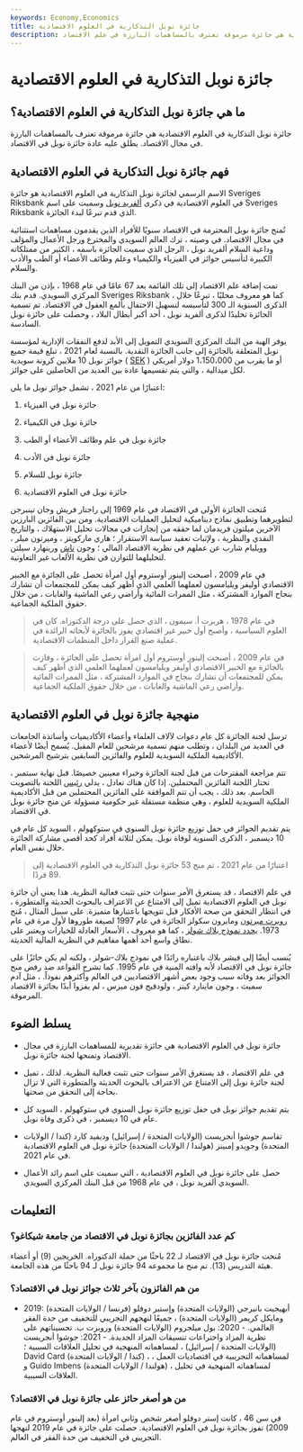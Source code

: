 ```yaml
---
keywords: Economy,Economics
title: جائزة نوبل التذكارية في العلوم الاقتصادية
description: جائزة نوبل التذكارية في العلوم الاقتصادية هي جائزة مرموقة تعترف بالمساهمات البارزة في علم الاقتصاد.
---
```


# جائزة نوبل التذكارية في العلوم الاقتصادية
## ما هي جائزة نوبل التذكارية في العلوم الاقتصادية؟

جائزة نوبل التذكارية في العلوم الاقتصادية هي جائزة مرموقة تعترف بالمساهمات البارزة في مجال الاقتصاد. يطلق عليه عادة جائزة نوبل في الاقتصاد.

## فهم جائزة نوبل التذكارية في العلوم الاقتصادية

الاسم الرسمي لجائزة نوبل التذكارية في العلوم الاقتصادية هو جائزة Sveriges Riksbank في العلوم الاقتصادية في ذكرى [ألفريد نوبل](/alfred-nobel) وسميت على اسم Sveriges Riksbank الذي قدم تبرعًا لبدء الجائزة.

تُمنح جائزة نوبل المحترمة في الاقتصاد سنويًا للأفراد الذين يقدمون مساهمات استثنائية في مجال الاقتصاد. في وصيته ، ترك العالم السويدي والمخترع ورجل الأعمال والمؤلف وداعية السلام ألفريد نوبل ، الرجل الذي سميت الجائزة باسمه ، الكثير من ممتلكاته الكبيرة لتأسيس جوائز في الفيزياء والكيمياء وعلم وظائف الأعضاء أو الطب والأدب والسلام.

تمت إضافة علم الاقتصاد إلى تلك القائمة بعد 67 عامًا في عام 1968 ، بإذن من البنك المركزي السويدي. قدم بنك Sveriges Riksbank ، كما هو معروف محليًا ، تبرعًا خلال الذكرى السنوية الـ 300 لتأسيسه لتسهيل الاحتفال بألمع العقول في الاقتصاد. تم تسمية الجائزة تخليدًا لذكرى ألفريد نوبل ، أحد أكبر أبطال البلاد ، وحصلت على جائزة نوبل السادسة.

يوفر الهبة من البنك المركزي السويدي التمويل إلى الأبد لدفع النفقات الإدارية لمؤسسة نوبل المتعلقة بالجائزة إلى جانب الجائزة النقدية. بالنسبة لعام 2021 ، تبلغ قيمة جميع جوائز نوبل 10 ملايين كرونة سويدية ( [SEK](/sek) ) أو ما يقرب من 1،150،000 دولار أمريكي لكل ميدالية ، والتي يتم تقسيمها عادة بين العديد من الحاصلين على جوائز.

اعتبارًا من عام 2021 ، تشمل جوائز نوبل ما يلي:

1. جائزة نوبل في الفيزياء

1. جائزة نوبل في الكيمياء

1. جائزة نوبل في علم وظائف الأعضاء أو الطب

1. جائزة نوبل في الأدب

1. جائزة نوبل للسلام

1. جائزة نوبل في العلوم الاقتصادية

مُنحت الجائزة الأولى في الاقتصاد في عام 1969 إلى راجنار فريش وجان تينبرجن لتطويرهما وتطبيق نماذج ديناميكية لتحليل العمليات الاقتصادية. ومن بين الفائزين البارزين الآخرين ميلتون فريدمان لما حققه من إنجازات في مجالات تحليل الاستهلاك ، والتاريخ النقدي والنظرية ، ولإثبات تعقيد سياسة الاستقرار ؛ هاري ماركويتز ، وميرتون ميلر ، وويليام شارب عن عملهم في نظرية الاقتصاد المالي ؛ وجون [ناش](/john-f-nash-jr) ورينهارد سيلتن لتحليلهما للتوازن في نظرية الألعاب غير التعاونية.

في عام 2009 ، أصبحت إلينور أوستروم أول امرأة تحصل على الجائزة مع الخبير الاقتصادي أوليفر ويليامسون لعملهما العلمي الذي أظهر كيف يمكن للمجتمعات أن تشارك بنجاح الموارد المشتركة ، مثل الممرات المائية وأراضي رعي الماشية والغابات ، من خلال حقوق الملكية الجماعية.

> في عام 1978 ، هربرت أ. سيمون ، الذي حصل على درجة الدكتوراه. كان في العلوم السياسية ، وأصبح أول خبير غير اقتصادي يفوز بالجائزة لأبحاثه الرائدة في عملية صنع القرار داخل المنظمات الاقتصادية.

> في عام 2009 ، أصبحت إلينور أوستروم أول امرأة تحصل على الجائزة ، وفازت بالجائزة مع الخبير الاقتصادي أوليفر ويليامسون لعملهما العلمي الذي أظهر كيف يمكن للمجتمعات أن تشارك بنجاح في الموارد المشتركة ، مثل الممرات المائية وأراضي رعي الماشية والغابات ، من خلال حقوق الملكية الجماعية.

>

## منهجية جائزة نوبل في العلوم الاقتصادية

ترسل لجنة الجائزة كل عام دعوات لآلاف العلماء وأعضاء الأكاديميات وأساتذة الجامعات في العديد من البلدان ، وتطلب منهم تسمية مرشحين للعام المقبل. يُسمح أيضًا لأعضاء الأكاديمية الملكية السويدية للعلوم والفائزين السابقين بترشيح المرشحين.

تتم مراجعة المقترحات من قبل لجنة الجائزة وخبراء معينين خصيصًا. قبل نهاية سبتمبر ، تختار اللجنة الفائزين المحتملين. إذا كان هناك تعادل ، يدلي [رئيس](/chairman) اللجنة بالتصويت الحاسم. بعد ذلك ، يجب أن تتم الموافقة على الفائزين المحتملين من قبل الأكاديمية الملكية السويدية للعلوم ، وهي منظمة مستقلة غير حكومية مسؤولة عن منح جائزة نوبل في الاقتصاد.

يتم تقديم الجوائز في حفل توزيع جائزة نوبل السنوي في ستوكهولم ، السويد كل عام في 10 ديسمبر ، الذكرى السنوية لوفاة نوبل. يمكن لثلاثة أفراد كحد أقصى مشاركة الجائزة خلال نفس العام.

> اعتبارًا من عام 2021 ، تم منح 53 جائزة نوبل التذكارية في العلوم الاقتصادية إلى 89 فردًا.

>

في علم الاقتصاد ، قد يستغرق الأمر سنوات حتى تثبت فعالية النظرية. هذا يعني أن جائزة نوبل في العلوم الاقتصادية تميل إلى الامتناع عن الاعتراف بالبحوث الحديثة والمتطورة ، في انتظار التحقق من صحة الأفكار قبل تتويجها باعتبارها متميزة. على سبيل المثال ، مُنح [روبرت ميرتون](/robert-c-merton) ومايرون سكولز الجائزة في عام 1997 لصيغة طوروها لأول مرة في عام 1973. [يحدد نموذج بلاك شولز](/blackscholes) ، كما هو معروف ، الأسعار العادلة للخيارات ويعتبر على نطاق واسع أحد أهمها مفاهيم في النظرية المالية الحديثة.

يُنسب أيضًا إلى فيشر بلاك باعتباره رائدًا في نموذج بلاك-شولز ، ولكنه لم يكن حائزًا على جائزة نوبل في الاقتصاد لأنه وافته المنية في عام 1995. كما تشرح القواعد ضد رفض منح الجوائز بعد وفاته سبب وجود بعض أشهر الاقتصاديين في العالم وأكثرهم نفوذاً. ، مثل آدم سميث ، وجون ماينارد كينز ، ولودفيج فون ميزس ، لم يفزوا أبدًا بجائزة الاقتصاد المرموقة.

## يسلط الضوء

- جائزة نوبل في العلوم الاقتصادية هي جائزة تقديرية للمساهمات البارزة في مجال الاقتصاد وتمنحها لجنة جائزة نوبل.

- في علم الاقتصاد ، قد يستغرق الأمر سنوات حتى تثبت فعالية النظرية. لذلك ، تميل لجنة جائزة نوبل إلى الامتناع عن الاعتراف بالبحوث الحديثة والمتطورة التي لا تزال بحاجة إلى التحقق من صحتها.

- يتم تقديم جوائز نوبل في حفل توزيع جائزة نوبل السنوي في ستوكهولم ، السويد كل عام في 10 ديسمبر ، في ذكرى وفاة نوبل.

- تقاسم جوشوا أنجريست (الولايات المتحدة / إسرائيل) وديفيد كارد (كندا / الولايات المتحدة) وجويدو إمبينز (هولندا / الولايات المتحدة) جائزة نوبل في العلوم الاقتصادية في عام 2021.

- حصل على جائزة نوبل في العلوم الاقتصادية ، التي سميت على اسم رائد الأعمال السويدي ألفريد نوبل ، في عام 1968 من قبل البنك المركزي السويدي.

## التعليمات

### كم عدد الفائزين بجائزة نوبل في الاقتصاد من جامعة شيكاغو؟

مُنحت جائزة نوبل في الاقتصاد لـ 22 باحثًا من حملة الدكتوراه. الخريجين (9) أو أعضاء هيئة التدريس (13). تم منح ما مجموعه 94 جائزة نوبل لـ 94 باحثًا من هذه الجامعة.

### من هم الفائزون بآخر ثلاث جوائز نوبل في الاقتصاد؟

- 2019: أبهيجيت بانيرجي (الولايات المتحدة) وإستير دوفلو (فرنسا / الولايات المتحدة) ومايكل كريمر (الولايات المتحدة) ، جميعًا لنهجهم التجريبي للتخفيف من حدة الفقر العالمي. - 2020: بول ميلجروم (الولايات المتحدة) وروبرت ب. تحسيناتهم على نظرية المزاد واختراعات تنسيقات المزاد الجديدة. - 2021: جوشوا أنجريست (الولايات المتحدة / إسرائيل) ، لمساهماته المنهجية في تحليل العلاقات السببية ؛ David Card (كندا / الولايات المتحدة) ، لمساهماته التجريبية في اقتصاديات العمل ، و Guido Imbens (هولندا / الولايات المتحدة) ، لمساهماته المنهجية في تحليل العلاقات السببية.

### من هو أصغر حائز على جائزة نوبل في الاقتصاد؟

في سن 46 ، كانت إستر دوفلو أصغر شخص وثاني امرأة (بعد إلينور أوستروم في عام 2009) تفوز بجائزة نوبل في العلوم الاقتصادية. حصلت على جائزة في عام 2019 لنهجها التجريبي في التخفيف من حدة الفقر في العالم.

